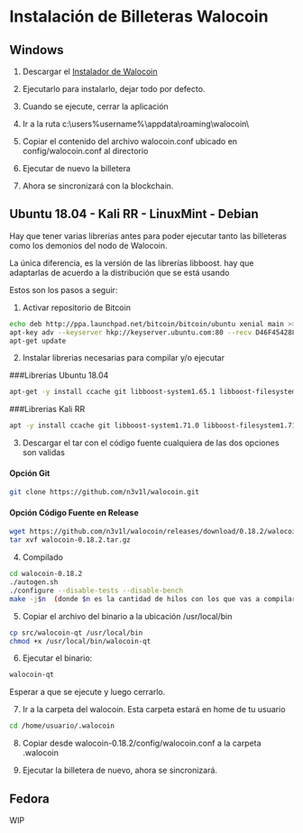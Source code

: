 # Instalación de Billeteras Walocoin

## Windows 

1. Descargar el [Instalador de Walocoin](https://github.com/n3v1l/walocoin/releases/download/0.18.2/walocoin-0.18.2-win64-setup.exe)

2. Ejecutarlo para instalarlo, dejar todo por defecto.

3. Cuando se ejecute, cerrar la aplicación

4. Ir a la ruta c:\users\%username%\appdata\roaming\walocoin\

5. Copiar el contenido del archivo walocoin.conf ubicado en config/walocoin.conf al directorio

6. Ejecutar de nuevo la billetera 

7. Ahora se sincronizará con la blockchain.


## Ubuntu 18.04 - Kali RR - LinuxMint - Debian

Hay que tener varias librerias antes para poder ejecutar tanto las billeteras como los demonios del nodo de Walocoin. 

La única diferencia, es la versión de las librerías libboost. hay que adaptarlas de acuerdo a la distribución que se está usando

Estos son los pasos a seguir:

1. Activar repositorio de Bitcoin
```bash
echo deb http://ppa.launchpad.net/bitcoin/bitcoin/ubuntu xenial main >> /etc/apt/sources.list
apt-key adv --keyserver hkp://keyserver.ubuntu.com:80 --recv D46F45428842CE5E
apt-get update
```

2. Instalar librerias necesarias para compilar y/o ejecutar

###Librerias Ubuntu 18.04
```bash
apt-get -y install ccache git libboost-system1.65.1 libboost-filesystem1.65.1 libboost-program-options1.65.1 libboost-thread1.65.1 libboost-chrono1.65.1 libssl1.0.0 libevent-pthreads-2.1-6 libevent-2.1-6 build-essential libtool autotool$ pkg-config autoconf libdb4.8-dev libdb4.8++-dev libboost-all-dev libssl-dev libevent-dev
```

###Librerias Kali RR
```bash
apt -y install ccache git libboost-system1.71.0 libboost-filesystem1.71.0 libboost-program-options1.71.0 libboost-thread1.71.0 libboost-chrono1.71.0 libssl1.0.2 libevent-pthreads-2.1-7 libevent-2.1-7 build-essential libtool autotools-dev automake pkg-config libssl-dev libevent-dev bsdmainutils libboost-system-dev libboost-filesystem-dev libboost-chrono-dev libboost-program-options-dev libboost-test-dev libboost-thread-dev libdb4.8-dev libdb4.8++-dev libminiupnpc-dev libzmq3-dev libqt5gui5 libqt5core5a libqt5dbus5 qttools5-dev qttools5-dev-tools libprotobuf-dev protobuf-compiler libqrencode-dev
```


3. Descargar el tar con el código fuente cualquiera de las dos opciones son validas

#### Opción Git

```bash
git clone https://github.com/n3v1l/walocoin.git
```

#### Opción Código Fuente en Release
```bash
wget https://github.com/n3v1l/walocoin/releases/download/0.18.2/walocoin-0.18.2.tar.gz
tar xvf walocoin-0.18.2.tar.gz
```

4. Compilado
```bash
cd walocoin-0.18.2
./autogen.sh
./configure --disable-tests --disable-bench
make -j$n  (donde $n es la cantidad de hilos con los que vas a compilar)
```

5. Copiar el archivo del binario a la ubicación /usr/local/bin

```bash
cp src/walocoin-qt /usr/local/bin
chmod +x /usr/local/bin/walocoin-qt
```

6. Ejecutar el binario:
```bash
walocoin-qt
```
Esperar a que se ejecute y luego cerrarlo.

7. Ir a la carpeta del walocoin. Esta carpeta estará en home de tu usuario
```bash
cd /home/usuario/.walocoin
```

8. Copiar desde walocoin-0.18.2/config/walocoin.conf a la carpeta .walocoin

9. Ejecutar la billetera de nuevo, ahora se sincronizará.


## Fedora 

WIP

 
